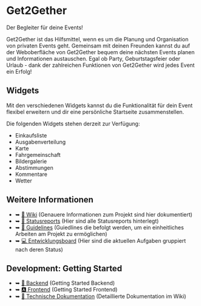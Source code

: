 # Get2Gether
Der Begleiter für deine Events!

Get2Gether ist das Hilfsmittel, wenn es um die Planung und Organisation von privaten Events geht.
Gemeinsam mit deinen Freunden kannst du auf der Weboberfläche von Get2Gether bequem deine nächsten Events planen und
Informationen austauschen.
Egal ob Party, Geburtstagsfeier oder Urlaub - dank der zahlreichen Funktionen von Get2Gether wird jedes Event ein Erfolg!

## Widgets
Mit den verschiedenen Widgets kannst du die Funktionalität für dein Event flexibel erweitern und
dir eine persönliche Startseite zusammenstellen.

Die folgenden Widgets stehen derzeit zur Verfügung:
- Einkaufsliste
- Ausgabenverteilung
- Karte
- Fahrgemeinschaft
- Bildergalerie
- Abstimmungen
- Kommentare
- Wetter

## Weitere Informationen
- ➥ [📔 Wiki](https://github.com/SE-TINF22B2/G4-Get2Gether/wiki) (Genauere Informationen zum Projekt sind hier dokumentiert)
- ➥ [💬 Statusreports](https://github.com/SE-TINF22B2/G4-Get2Gether/discussions/categories/statusreports) (Hier sind alle Statusreports hinterlegt)
- ➥ [📑 Guidelines](https://github.com/SE-TINF22B2/G4-Get2Gether/discussions/categories/guideline) (Guiedlines die befolgt werden, um ein einheitliches Arbeiten am Projekt zu ermöglichen)
- ➥ [💻 Entwicklungsboard](https://github.com/orgs/SE-TINF22B2/projects/9) (Hier sind die aktuellen Aufgaben gruppiert nach deren Status)

## Development: Getting Started
- ➥ [🍃 Backend](./backend/README.md) (Getting Started Backend)
- ➥ [🅰️ Frontend](./frontend/README.md) (Getting Started Frontend)
- ➥ [📖 Technische Dokumentation](https://github.com/SE-TINF22B2/G4-Get2Gether/wiki/Technische-Dokumentation) (Detaillierte Dokumentation im Wiki)

